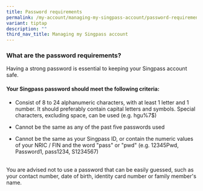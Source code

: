 ```yaml
---
title: Password requirements
permalink: /my-account/managing-my-singpass-account/password-requirements/
variant: tiptap
description: ""
third_nav_title: Managing my Singpass account
---
```

<h3>What are the password requirements?</h3>
<p>Having a strong password is essential to keeping your Singpass account
safe.</p>
<h4>Your Singpass password should meet the following criteria:</h4>
<ul data-tight="true" class="tight">
<li>
<p>Consist of 8 to 24 alphanumeric characters, with at least 1 letter and
1 number. It should preferably contain capital letters and symbols. Special
characters, excluding space, can be used (e.g. hgu%7$)</p>
</li>
<li>
<p>Cannot be the same as any of the past five passwords used</p>
</li>
<li>
<p>Cannot be the same as your Singpass ID, or contain the numeric values
of your NRIC / FIN and the word "pass" or "pwd" (e.g. 12345Pwd, Password1,
pass1234, S1234567)</p>
</li>
</ul>
<p>
<br>You are advised not to use a password that can be easily guessed, such
as your contact number, date of birth, identity card number or family member's
name.</p>